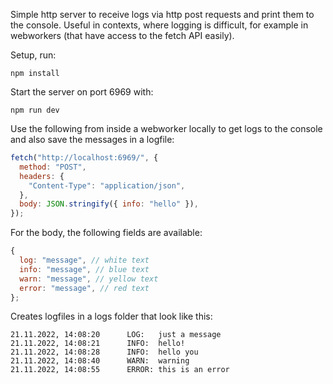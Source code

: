Simple http server to receive logs via http post requests and print them to the console. Useful in contexts, where logging is difficult, for example in webworkers (that have access to the fetch API easily).

Setup, run:

```
npm install
```

Start the server on port 6969 with:

```
npm run dev
```

Use the following from inside a webworker locally to get logs to the console and also save the messages in a logfile:

```js
fetch("http://localhost:6969/", {
  method: "POST",
  headers: {
    "Content-Type": "application/json",
  },
  body: JSON.stringify({ info: "hello" }),
});
```

For the body, the following fields are available:

```js
{
  log: "message", // white text
  info: "message", // blue text
  warn: "message", // yellow text
  error: "message", // red text
};
```

Creates logfiles in a logs folder that look like this:

```
21.11.2022, 14:08:20      LOG:   just a message
21.11.2022, 14:08:21      INFO:  hello!
21.11.2022, 14:08:28      INFO:  hello you
21.11.2022, 14:08:40      WARN:  warning
21.11.2022, 14:08:55      ERROR: this is an error
```
